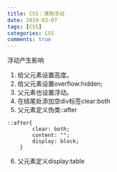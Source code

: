 ```yaml
---
title: CSS：清除浮动
date: 2019-03-07
tags: [CSS]
categories: CSS
comments: true
---
```


浮动产生影响
1. 给父元素设置高度。
2. 给父元素设置overflow:hidden;
3. 父元素也设置浮动。
4. 在结尾处添加空div标签clear:both
5. 父元素定义伪类::after
```
::after{
		clear: both;
		content: "";
		display: block;
	}
```
6. 父元素定义display:table